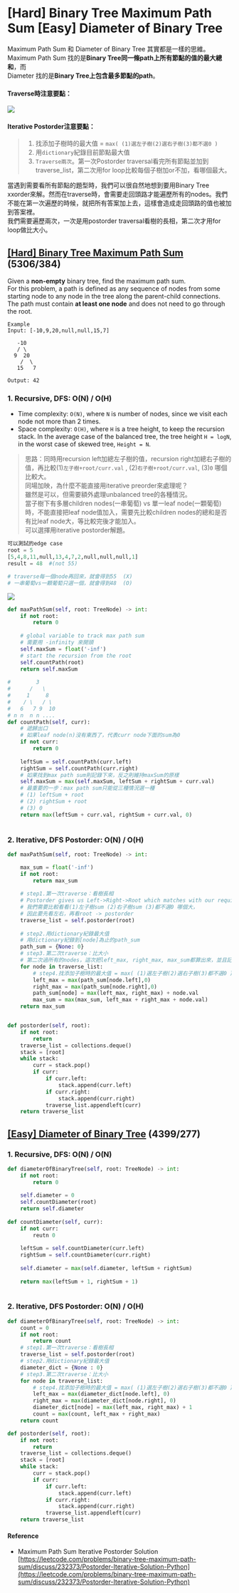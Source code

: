 # \[Hard\] Binary Tree Maximum Path Sum \[Easy\] Diameter of Binary Tree

Maximum Path Sum 和 Diameter of Binary Tree 其實都是一樣的思維。  
Maximum Path Sum 找的是**Binary Tree同一條path上所有節點的值的最大總和**，而  
Diameter 找的是**Binary Tree上包含最多節點的path**。

#### Traverse時注意要點：

![](../../.gitbook/assets/maxpathsum.jpg)

#### Iterative Postorder注意要點：

> 1. 找添加子樹時的最大值 = `max( (1)選左子樹(2)選右子樹(3)都不選0 )` 
> 2. 用`dictionary`紀錄目前節點最大值
> 3. `Traverse兩次`。第一次Postorder traversal看完所有節點並加到traverse\_list，第二次用for loop比較每個子樹加or不加，看哪個最大。

當遇到需要看所有節點的題型時，我們可以很自然地想到要用Binary Tree xxorder來解。然而在traverse時，會需要走回頭路才能遍歷所有的nodes。我們不能在第一次遍歷的時候，就把所有答案加上去，這樣會造成走回頭路的值也被加到答案裡。  
我們需要遍歷兩次，一次是用postorder traversal看樹的長相，第二次才用for loop做比大小。

## [\[Hard\] Binary Tree Maximum Path Sum](https://leetcode.com/problems/binary-tree-maximum-path-sum/)          \(5306/384\)

Given a **non-empty** binary tree, find the maximum path sum.  
For this problem, a path is defined as any sequence of nodes from some starting node to any node in the tree along the parent-child connections.   
The path must contain **at least one node** and does not need to go through the root.

```text
Example
Input: [-10,9,20,null,null,15,7]

   -10
   / \
  9  20
    /  \
   15   7

Output: 42
```

### 1. Recursive, DFS:   O\(N\) / O\(H\)

* Time complexity: `O(N)`, where `N` is number of nodes, since we visit each node not more than 2 times.
* Space complexity: `O(H)`, where `H` is a tree height, to keep the recursion stack. In the average case of the balanced tree, the tree height `H = logN`, in the worst case of skewed tree, `Height = N`.

> 思路：同時用recursion left加總左子樹的值，recursion right加總右子樹的值，再比較\(1\)`左子樹+root/curr.val` , \(2\)`右子樹+root/curr.val`, \(3\)`0` 哪個比較大。  
> 同場加映，為什麼不能直接用iterative preorder來處理呢？  
> 雖然是可以，但需要額外處理unbalanced tree的各種情況。  
> 當子樹下有多層children nodes\(一串葡萄\) vs 單一leaf node\(一顆葡萄\) 時，不能直接把leaf node值加入，需要先比較children nodes的總和是否有比leaf node大，等比較完後才能加入。  
> 可以選擇用iterative postorder解題。

```python
可以測試的edge case
root = 5
[5,4,8,11,null,13,4,7,2,null,null,null,1]
result = 48  #(not 55)

# traverse每一個node再回來，就會得到55  (X)
# 一串葡萄vs一顆葡萄只選一個，就會得到48  (O)
```

![](../../.gitbook/assets/max_path_sum.jpg)

```python
def maxPathSum(self, root: TreeNode) -> int:
    if not root:
        return 0
        
    # global variable to track max path sum
    # 需要用 -infinity 來開頭
    self.maxSum = float('-inf')
    # start the recursion from the root
    self.countPath(root)
    return self.maxSum
    
#        3
#      /   \
#     1     8
#    / \   / \
#   6   7 9  10
# n n  n n ....
def countPath(self, curr):
    # 遞歸出口
    # 如果leaf node(n)沒有東西了，代表curr node下面的sum為0
    if not curr:
        return 0
        
    leftSum = self.countPath(curr.left)
    rightSum = self.countPath(curr.right)
    # 如果找到max path sum則記錄下來，反之則維持maxSum的原樣
    self.maxSum = max(self.maxSum, leftSum + rightSum + curr.val)
    # 最重要的一步：max path sum只能從三種情況選一種
    # (1) leftSum + root
    # (2) rightSum + root
    # (3) 0
    return max(leftSum + curr.val, rightSum + curr.val, 0)
    
```

### 2. Iterative, DFS Postorder: O\(N\) / O\(H\)

```python
def maxPathSum(self, root: TreeNode) -> int:

    max_sum = float('-inf')
    if not root:
        return max_sum
        
    # step1.第一次traverse：看樹長相
    # Postorder gives us Left->Right->Root which matches with our requirement
    # 我們需要比較看看(1)左子樹sum (2)右子樹sum (3)都不選0 哪個大，
    # 因此要先看左右，再看root -> postorder
    traverse_list = self.postorder(root)
    
    # step2.用dictionary紀錄最大值
    # 用dictionary紀錄到[node]為止的path_sum
    path_sum = {None: 0}
    # step3.第二次traverse：比大小
    # 第二次過所有的nodes，這次把left_max, right_max, max_sum都算出來，並且記錄到path_sum上。
    for node in traverse_list:
        # step4.找添加子樹時的最大值 = max( (1)選左子樹(2)選右子樹(3)都不選0 )
        left_max = max(path_sum[node.left],0)
        right_max = max(path_sum[node.right],0)
        path_sum[node] = max(left_max, right_max) + node.val
        max_sum = max(max_sum, left_max + right_max + node.val)       
    return max_sum


def postorder(self, root):
    if not root:
        return
    traverse_list = collections.deque()
    stack = [root]
    while stack:
        curr = stack.pop()
        if curr:
            if curr.left:
                stack.append(curr.left)
            if curr.right:
                stack.append(curr.right)
            traverse_list.appendleft(curr)
    return traverse_list
```

## [\[Easy\] Diameter of Binary Tree](https://leetcode.com/problems/diameter-of-binary-tree/)      \(4399/277\)

### 1. Recursive, DFS:      O\(N\) / O\(N\)

```python
def diameterOfBinaryTree(self, root: TreeNode) -> int:
    if not root:
        return 0
        
    self.diameter = 0
    self.countDiameter(root)
    return self.diameter
    
def countDiameter(self, curr):
    if not curr:
        reutn 0
    
    leftSum = self.countDiameter(curr.left)
    rightSum = self.countDiameter(curr.right)
    
    self.diameter = max(self.diameter, leftSum + rightSum)
    
    return max(leftSum + 1, rightSum + 1)
    
```

### 2. Iterative, DFS Postorder:   O\(N\) / O\(H\)

```python
def diameterOfBinaryTree(self, root: TreeNode) -> int:
    count = 0
    if not root:
        return count
    # step1.第一次traverse：看樹長相
    traverse_list = self.postorder(root)
    # step2.用dictionary紀錄最大值
    diameter_dict = {None : 0}
    # step3.第二次traverse：比大小
    for node in traverse_list:
        # step4.找添加子樹時的最大值 = max( (1)選左子樹(2)選右子樹(3)都不選0 )
        left_max = max(diameter_dict[node.left], 0)
        right_max = max(diameter_dict[node.right], 0)            
        diameter_dict[node] = max(left_max, right_max) + 1
        count = max(count, left_max + right_max)
    return count

def postorder(self, root):
    if not root:
        return
    traverse_list = collections.deque()
    stack = [root]
    while stack:
        curr = stack.pop()
        if curr:
            if curr.left:
                stack.append(curr.left)
            if curr.right:
                stack.append(curr.right)
            traverse_list.appendleft(curr)
    return traverse_list
```

#### Reference

* Maximum Path Sum Iterative Postorder Solution [https://leetcode.com/problems/binary-tree-maximum-path-sum/discuss/232373/Postorder-Iterative-Solution-Python](https://leetcode.com/problems/binary-tree-maximum-path-sum/discuss/232373/Postorder-Iterative-Solution-Python)

